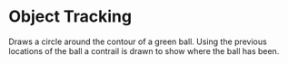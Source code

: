 # Object Tracking
Draws a circle around the contour of a green ball. Using the previous locations of the ball a contrail is drawn to show where the ball has been.
